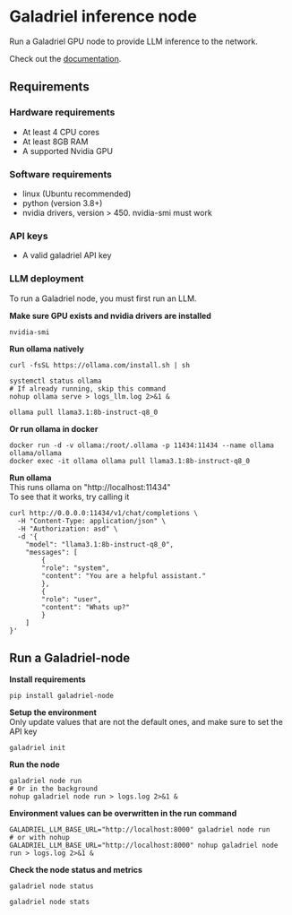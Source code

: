 # Galadriel inference node

Run a Galadriel GPU node to provide LLM inference to the network.

Check out the [documentation](https://galadriel.mintlify.app/).

## Requirements

### Hardware requirements

- At least 4 CPU cores
- At least 8GB RAM
- A supported Nvidia GPU

### Software requirements
- linux (Ubuntu recommended)
- python (version 3.8+)
- nvidia drivers, version > 450. nvidia-smi must work

### API keys
- A valid galadriel API key


### LLM deployment

To run a Galadriel node, you must first run an LLM.

**Make sure GPU exists and nvidia drivers are installed**
```shell
nvidia-smi
```

**Run ollama natively**

```shell
curl -fsSL https://ollama.com/install.sh | sh

systemctl status ollama
# If already running, skip this command
nohup ollama serve > logs_llm.log 2>&1 &

ollama pull llama3.1:8b-instruct-q8_0
```

**Or run ollama in docker**
```shell
docker run -d -v ollama:/root/.ollama -p 11434:11434 --name ollama ollama/ollama
docker exec -it ollama ollama pull llama3.1:8b-instruct-q8_0
```

**Run ollama**  
This runs ollama on "http://localhost:11434"  
To see that it works, try calling it
```shell
curl http://0.0.0.0:11434/v1/chat/completions \
  -H "Content-Type: application/json" \
  -H "Authorization: asd" \
  -d '{
    "model": "llama3.1:8b-instruct-q8_0",
    "messages": [
        {
        "role": "system",
        "content": "You are a helpful assistant."
        },
        {
        "role": "user",
        "content": "Whats up?"
        }
    ]
}'
```

## Run a Galadriel-node

**Install requirements**
```shell
pip install galadriel-node
```

**Setup the environment**  
Only update values that are not the default ones, and make sure to set the API key
```
galadriel init
```

**Run the node**
```shell
galadriel node run
# Or in the background
nohup galadriel node run > logs.log 2>&1 &
```

**Environment values can be overwritten in the run command**
```shell
GALADRIEL_LLM_BASE_URL="http://localhost:8000" galadriel node run
# or with nohup
GALADRIEL_LLM_BASE_URL="http://localhost:8000" nohup galadriel node run > logs.log 2>&1 &
```

**Check the node status and metrics**
```shell
galadriel node status

galadriel node stats
```